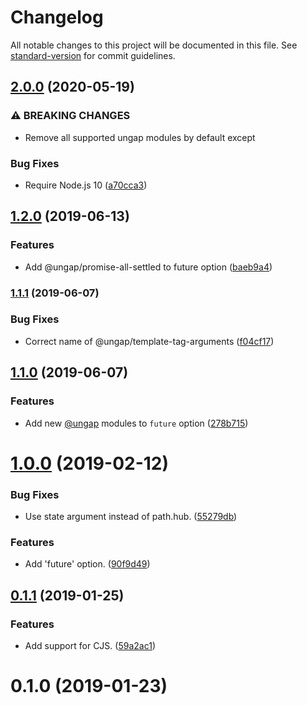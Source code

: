 # Changelog

All notable changes to this project will be documented in this file. See [standard-version](https://github.com/conventional-changelog/standard-version) for commit guidelines.

## [2.0.0](https://www.github.com/cfware/babel-plugin-remove-ungap/compare/v1.2.0...v2.0.0) (2020-05-19)


### ⚠ BREAKING CHANGES

* Remove all supported ungap modules by default except

### Bug Fixes

* Require Node.js 10 ([a70cca3](https://www.github.com/cfware/babel-plugin-remove-ungap/commit/a70cca32d5df2a00a609a6c6008a4d936e11cc29))

## [1.2.0](https://github.com/cfware/babel-plugin-remove-ungap/compare/v1.1.1...v1.2.0) (2019-06-13)


### Features

* Add @ungap/promise-all-settled to future option ([baeb9a4](https://github.com/cfware/babel-plugin-remove-ungap/commit/baeb9a4))



### [1.1.1](https://github.com/cfware/babel-plugin-remove-ungap/compare/v1.1.0...v1.1.1) (2019-06-07)


### Bug Fixes

* Correct name of @ungap/template-tag-arguments ([f04cf17](https://github.com/cfware/babel-plugin-remove-ungap/commit/f04cf17))



## [1.1.0](https://github.com/cfware/babel-plugin-remove-ungap/compare/v1.0.0...v1.1.0) (2019-06-07)


### Features

* Add new [@ungap](https://github.com/ungap) modules to `future` option ([278b715](https://github.com/cfware/babel-plugin-remove-ungap/commit/278b715))



# [1.0.0](https://github.com/cfware/babel-plugin-remove-ungap/compare/v0.1.1...v1.0.0) (2019-02-12)


### Bug Fixes

* Use state argument instead of path.hub. ([55279db](https://github.com/cfware/babel-plugin-remove-ungap/commit/55279db))


### Features

* Add 'future' option. ([90f9d49](https://github.com/cfware/babel-plugin-remove-ungap/commit/90f9d49))



## [0.1.1](https://github.com/cfware/babel-plugin-remove-ungap/compare/v0.1.0...v0.1.1) (2019-01-25)


### Features

* Add support for CJS. ([59a2ac1](https://github.com/cfware/babel-plugin-remove-ungap/commit/59a2ac1))



# 0.1.0 (2019-01-23)
